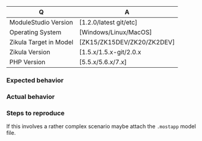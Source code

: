 | Q                      | A
| --------------------   | ---
| ModuleStudio Version   | [1.2.0/latest git/etc]
| Operating System       | [Windows/Linux/MacOS]
| Zikula Target in Model | [ZK15/ZK15DEV/ZK20/ZK2DEV]
| Zikula Version         | [1.5.x/1.5.x-git/2.0.x|2.x-git/etc]
| PHP Version            | [5.5.x/5.6.x/7.x]

### Expected behavior


### Actual behavior


### Steps to reproduce
If this involves a rather complex scenario maybe attach the `.mostapp` model file.
